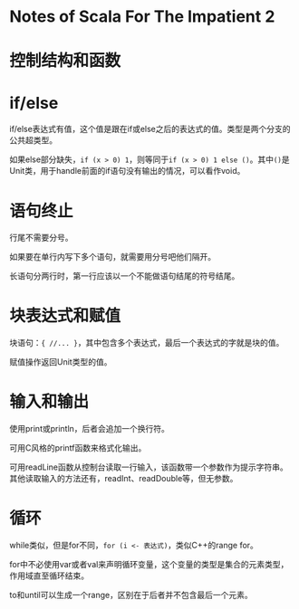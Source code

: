 # Notes of Scala For The Impatient 2

# 控制结构和函数

# if/else

if/else表达式有值，这个值是跟在if或else之后的表达式的值。类型是两个分支的公共超类型。

如果else部分缺失，`if (x > 0) 1`，则等同于`if (x > 0) 1 else ()`。其中`()`是Unit类，用于handle前面的if语句没有输出的情况，可以看作void。

# 语句终止

行尾不需要分号。

如果要在单行内写下多个语句，就需要用分号吧他们隔开。

长语句分两行时，第一行应该以一个不能做语句结尾的符号结尾。

# 块表达式和赋值

块语句：`{ //... }`，其中包含多个表达式，最后一个表达式的字就是块的值。

赋值操作返回Unit类型的值。

# 输入和输出

使用print或println，后者会追加一个换行符。

可用C风格的printf函数来格式化输出。

可用readLine函数从控制台读取一行输入，该函数带一个参数作为提示字符串。其他读取输入的方法还有，readInt、readDouble等，但无参数。

# 循环

while类似，但是for不同，`for (i <- 表达式)`，类似C++的range for。

for中不必使用var或者val来声明循环变量，这个变量的类型是集合的元素类型，作用域直至循环结束。

to和until可以生成一个range，区别在于后者并不包含最后一个元素。